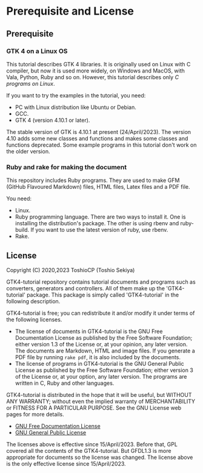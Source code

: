 # Prerequisite and License

## Prerequisite

### GTK 4 on a Linux OS

This tutorial describes GTK 4 libraries.
It is originally used on Linux with C compiler, but now it is used more widely, on Windows and MacOS, with Vala, Python, Ruby and so on.
However, this tutorial describes only *C programs on Linux*.

If you want to try the examples in the tutorial, you need:

- PC with Linux distribution like Ubuntu or Debian.
- GCC.
- GTK 4 (version 4.10.1 or later).

The stable version of GTK is 4.10.1 at present (24/April/2023).
The version 4.10 adds some new classes and functions and makes some classes and functions deprecated.
Some example programs in this tutorial don't work on the older version.

### Ruby and rake for making the document

This repository includes Ruby programs.
They are used to make GFM (GitHub Flavoured Markdown) files, HTML files, Latex files and a PDF file.

You need:

- Linux.
- Ruby programming language.
There are two ways to install it.
One is installing the distribution's package.
The other is using rbenv and ruby-build.
If you want to use the latest version of ruby, use rbenv.
- Rake.

## License

Copyright (C) 2020,2023  ToshioCP (Toshio Sekiya)

GTK4-tutorial repository contains tutorial documents and programs such as converters, generators and controllers.
All of them make up the 'GTK4-tutorial' package.
This package is simply called 'GTK4-tutorial' in the following description.

GTK4-tutorial is free; you can redistribute it and/or modify it under terms of the following licenses.

- The license of documents in GTK4-tutorial is the GNU Free Documentation License as published by the Free Software Foundation; either version 1.3 of the License or, at your opinion, any later version.
The documents are Markdown, HTML and image files.
If you generate a PDF file by running `rake pdf`, it is also included by the documents.
- The license of programs in GTK4-tutorial is the GNU General Public License as published by the Free Software Foundation; either version 3 of the License or, at your option, any later version.
The programs are written in C, Ruby and other languages.

GTK4-tutorial is distributed in the hope that it will be useful, but WITHOUT ANY WARRANTY; without even the implied warranty of MERCHANTABILITY or FITNESS FOR A PARTICULAR PURPOSE.
See the GNU License web pages for more details.

- [GNU Free Documentation License](https://www.gnu.org/licenses/fdl-1.3.html)
- [GNU General Public License](https://www.gnu.org/licenses/gpl-3.0.html)

The licenses above is effective since 15/April/2023.
Before that, GPL covered all the contents of the GTK4-tutorial.
But GFDL1.3 is more appropriate for documents so the license was changed.
The license above is the only effective license since 15/April/2023.
